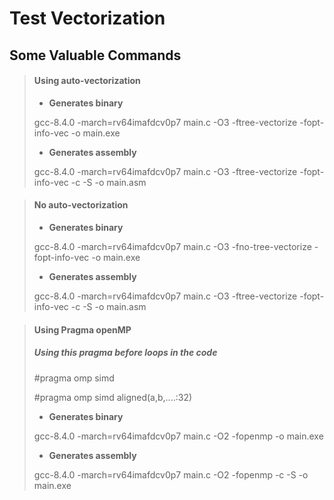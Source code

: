 # Test Vectorization 

## Some Valuable Commands

> #### Using auto-vectorization
> - **Generates binary**
> 
> gcc-8.4.0 -march=rv64imafdcv0p7 main.c -O3 -ftree-vectorize  -fopt-info-vec -o main.exe
> - **Generates assembly**
> 
> gcc-8.4.0 -march=rv64imafdcv0p7 main.c -O3 -ftree-vectorize  -fopt-info-vec -c -S -o main.asm


> #### No auto-vectorization 
> - **Generates binary**
> 
> gcc-8.4.0 -march=rv64imafdcv0p7 main.c -O3 -fno-tree-vectorize  -fopt-info-vec -o main.exe
> - **Generates assembly**
> 
> gcc-8.4.0 -march=rv64imafdcv0p7 main.c -O3 -ftree-vectorize  -fopt-info-vec -c -S -o main.asm


> #### Using Pragma openMP 
> ##### Using this pragma before loops in the code 
> #pragma omp simd 
>
> #pragma omp simd aligned(a,b,....:32)
> - **Generates binary**
>   
> gcc-8.4.0 -march=rv64imafdcv0p7 main.c -O2 -fopenmp -o main.exe
> - **Generates assembly**
>   
> gcc-8.4.0 -march=rv64imafdcv0p7 main.c -O2 -fopenmp -c -S -o main.exe

